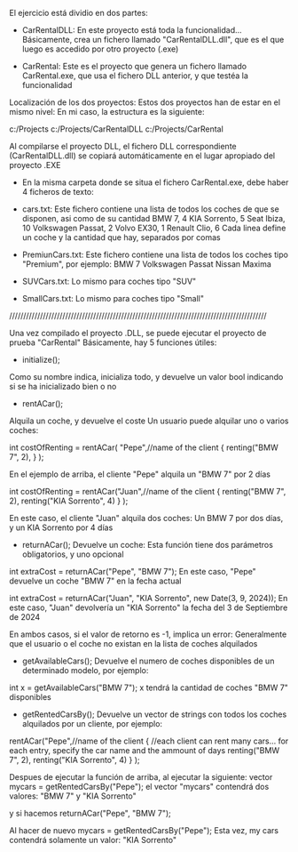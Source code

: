 El ejercicio está dividio en dos partes:
- CarRentalDLL:
En este proyecto está toda la funcionalidad... Básicamente, crea un fichero llamado "CarRentalDLL.dll", que es el que luego es accedido por otro proyecto (.exe)

- CarRental:
Este es el proyecto que genera un fichero llamado CarRental.exe, que usa el fichero DLL anterior, y que testéa la funcionalidad


Localización de los dos proyectos:
Estos dos proyectos han de estar en el mismo nivel:
En mi caso, la estructura es la siguiente:

c:/Projects
	c:/Projects/CarRentalDLL
	c:/Projects/CarRental

Al compilarse el proyecto DLL, el fichero DLL correspondiente (CarRentalDLL.dll) se copiará automáticamente en el lugar apropiado del proyecto .EXE

- En la misma carpeta donde se situa el fichero CarRental.exe, debe haber 4 ficheros de texto:
* cars.txt:
Este fichero contiene una lista de todos los coches de que se disponen, asi como de su cantidad
BMW 7, 4
KIA Sorrento, 5
Seat Ibiza, 10
Volkswagen Passat, 2
Volvo EX30, 1
Renault Clio, 6
Cada linea define un coche y la cantidad que hay, separados por comas

* PremiunCars.txt:
Este fichero contiene una lista de todos los coches tipo "Premium", por ejemplo:
BMW 7
Volkswagen Passat
Nissan Maxima

* SUVCars.txt:
Lo mismo para coches tipo "SUV"

* SmallCars.txt:
Lo mismo para coches tipo "Small"



////////////////////////////////////////////////////////////////////////////////////////////

Una vez compilado el proyecto .DLL, se puede ejecutar el proyecto de prueba "CarRental"
Básicamente, hay 5 funciones útiles:
- initialize();
  
Como su nombre indica, inicializa todo, y devuelve un valor bool indicando si se ha inicializado bien o no

- rentACar();
  
Alquila un coche, y devuelve el coste
Un usuario puede alquilar uno o varios coches:


int costOfRenting = rentACar(
                             "Pepe",//name of the client
                             {
                	      renting("BMW 7", 2),
                             }
                            );
  
En el ejemplo de arriba, el cliente "Pepe" alquila un "BMW 7" por 2 días        	

int costOfRenting = rentACar("Juan",//name of the client
            			{
                			renting("BMW 7", 2),
                			renting("KIA Sorrento", 4)
				}
			     );	
	     
En este caso, el cliente "Juan" alquila dos coches: Un BMW 7 por dos días, y un KIA Sorrento por 4 días


- returnACar();
Devuelve un coche:
Esta función tiene dos parámetros obligatorios, y uno opcional

int extraCost = returnACar("Pepe", "BMW 7");
En este caso, "Pepe" devuelve un coche "BMW 7" en la fecha actual

int extraCost = returnACar("Juan", "KIA Sorrento", new Date(3, 9, 2024));
En este caso, "Juan" devolvería un "KIA Sorrento" la fecha del 3 de Septiembre de 2024

En ambos casos, si el valor de retorno es -1, implica un error: Generalmente que el usuario o el coche no existan en la lista de coches alquilados


- getAvailableCars();
Devuelve el numero de coches disponibles de un determinado modelo, por ejemplo:

int x = getAvailableCars("BMW 7");
x tendrá la cantidad de coches "BMW 7" disponibles


- getRentedCarsBy();
Devuelve un vector de strings con todos los coches alquilados por un cliente, por ejemplo:

rentACar("Pepe",//name of the client
            {
                //each client can rent many cars... for each entry, specify the car name and the ammount of days
                renting("BMW 7", 2),
                renting("KIA Sorrento", 4)
            }
        );

Despues de ejecutar la función de arriba, al ejecutar la siguiente:
vector<string> mycars = getRentedCarsBy("Pepe");
el vector "mycars" contendrá dos valores: "BMW 7" y "KIA Sorrento"

y si hacemos
returnACar("Pepe", "BMW 7");

Al hacer de nuevo
mycars = getRentedCarsBy("Pepe");
Esta vez, my cars contendrá solamente un valor: "KIA Sorrento"
